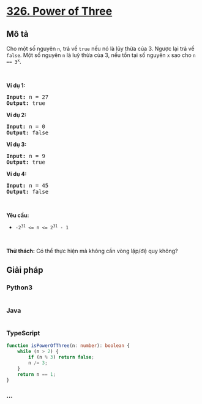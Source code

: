 # [326. Power of Three](https://leetcode.com/problems/power-of-three)

## Mô tả

Cho một số nguyên `n`, trả về `true` nếu nó là lũy thừa của 3. Ngược lại trả về `false`. Một số nguyên `n` là luỹ thừa của 3, nếu tồn tại số nguyên `x` sao cho <code>n == 3<sup>x</sup></code>.</p>

<p>&nbsp;</p>
<p><strong>Ví dụ 1:</strong></p>
<pre><strong>Input:</strong> n = 27
<strong>Output:</strong> true
</pre><p><strong>Ví dụ 2:</strong></p>
<pre><strong>Input:</strong> n = 0
<strong>Output:</strong> false
</pre><p><strong>Ví dụ 3:</strong></p>
<pre><strong>Input:</strong> n = 9
<strong>Output:</strong> true
</pre><p><strong>Ví dụ 4:</strong></p>
<pre><strong>Input:</strong> n = 45
<strong>Output:</strong> false
</pre>
<p>&nbsp;</p>
<p><strong>Yêu cầu:</strong></p>

<ul>
	<li><code>-2<sup>31</sup> &lt;= n &lt;= 2<sup>31</sup> - 1</code></li>
</ul>

<p>&nbsp;</p>
<strong>Thử thách:</strong> Có thể thực hiện mà không cần vòng lặp/đệ quy không?

## Giải pháp

<!-- tabs:start -->

### **Python3**

```python

```

### **Java**

```java

```

### **TypeScript**

```ts
function isPowerOfThree(n: number): boolean {
    while (n > 2) {
        if (n % 3) return false;
        n /= 3;
    }
    return n == 1;
}
```

### **...**

```

```

<!-- tabs:end -->
